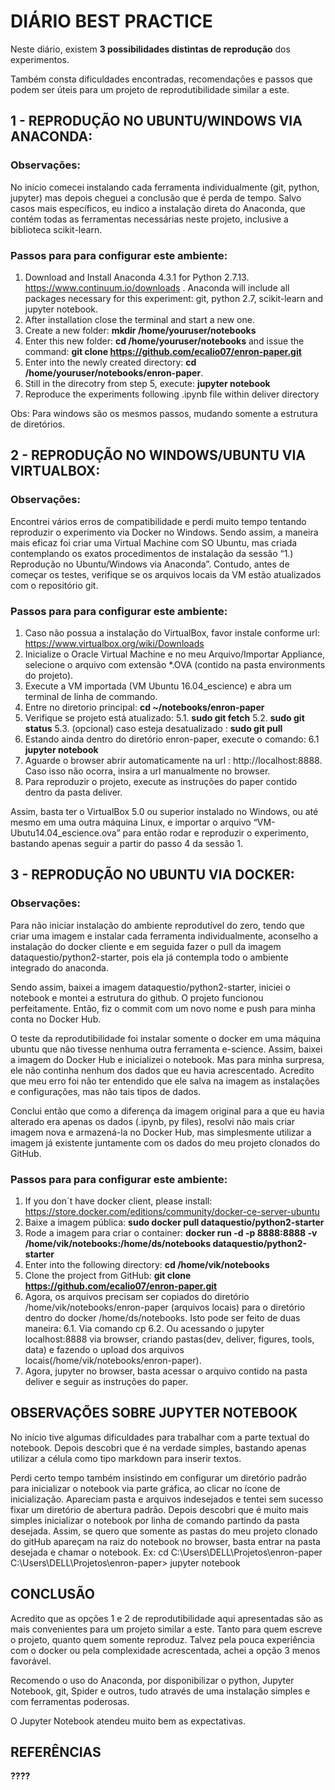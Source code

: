 
# DIÁRIO BEST PRACTICE
 
Neste diário, existem **3 possibilidades distintas de reprodução** dos experimentos.
 
Também consta dificuldades encontradas, recomendações e passos que podem ser úteis para um projeto de reprodutibilidade similar a este.


## 1 - REPRODUÇÃO NO UBUNTU/WINDOWS VIA ANACONDA:
 
### Observações:
No início comecei instalando cada ferramenta individualmente (git, python, jupyter) mas depois cheguei a conclusão que é perda de tempo. Salvo casos mais específicos, eu  indico a instalação direta do Anaconda, que contém todas as ferramentas necessárias neste projeto, inclusive a biblioteca scikit-learn. 
 
### Passos para para configurar este ambiente:
1. Download and Install Anaconda 4.3.1 for Python 2.7.13. https://www.continuum.io/downloads . Anaconda will include all packages necessary for this experiment: git, python 2.7, scikit-learn and jupyter notebook.
2. After installation close the terminal and start a new one.
3. Create a new folder: **mkdir /home/youruser/notebooks**
4. Enter this new folder: **cd /home/youruser/notebooks** and issue the command: 
**git clone https://github.com/ecalio07/enron-paper.git**
5. Enter into the newly created directory: **cd /home/youruser/notebooks/enron-paper**.
6. Still in the direcotry from step 5, execute: **jupyter notebook**
7. Reproduce the experiments following .ipynb file within deliver directory

Obs: Para windows são os mesmos passos, mudando somente a estrutura de diretórios.

## 2 - REPRODUÇÃO NO WINDOWS/UBUNTU VIA VIRTUALBOX:
 
### Observações:
Encontrei vários erros de compatibilidade e perdi muito tempo tentando reproduzir o experimento via Docker no Windows. Sendo assim, a maneira mais eficaz foi criar uma Virtual Machine com SO Ubuntu, mas criada contemplando os exatos procedimentos de instalação da sessão “1.) Reprodução no Ubuntu/Windows via Anaconda”. Contudo, antes de começar os testes, verifique se os arquivos locais da VM estão atualizados com o repositório git.
 
### Passos para para configurar este ambiente:
1. Caso não possua a instalação do VirtualBox, favor instale conforme url:
https://www.virtualbox.org/wiki/Downloads
2. Inicialize o Oracle Virtual Machine e no meu Arquivo/Importar Appliance, selecione o arquivo com extensão *.OVA (contido na pasta environments do projeto).
3. Execute a VM importada (VM Ubuntu 16.04_escience) e abra um terminal de linha de commando.
4. Entre no diretorio principal: **cd ~/notebooks/enron-paper**
5. Verifique se projeto está atualizado:
5.1. **sudo git fetch**
5.2. **sudo git status**
5.3. (opcional) caso esteja desatualizado : **sudo git pull**
6. Estando ainda dentro do diretório enron-paper, execute o comando:
6.1 **jupyter notebook**
7. Aguarde o browser abrir automaticamente na url : http://localhost:8888. Caso isso não ocorra, insira a url manualmente no browser.
8. Para reproduzir o projeto, execute as instruções do paper contido dentro da pasta deliver.
 
Assim, basta ter o VirtualBox 5.0 ou superior instalado no Windows, ou até mesmo em uma outra máquina Linux, e importar o arquivo “VM-Ubutu14.04_escience.ova” para então rodar e reproduzir o experimento, bastando apenas seguir a partir do passo 4 da sessão 1.

## 3 - REPRODUÇÃO NO UBUNTU VIA DOCKER:
 
### Observações:
Para não iniciar instalação do ambiente reprodutível do zero, tendo que criar uma imagem e instalar cada ferramenta individualmente, aconselho a instalação do docker cliente e em seguida fazer o pull da imagem dataquestio/python2-starter, pois ela já contempla todo o ambiente integrado do anaconda. 
 
Sendo assim, baixei a imagem dataquestio/python2-starter, iniciei o notebook e montei a estrutura do github. O projeto funcionou perfeitamente. Então, fiz o commit com um novo nome e push para minha conta no Docker Hub.
 
O teste da reprodutibilidade foi instalar somente o docker em uma máquina ubuntu que não tivesse nenhuma outra ferramenta e-science. Assim, baixei a imagem do Docker Hub e inicializei o notebook. Mas para minha surpresa, ele não continha nenhum dos dados que eu havia acrescentado. Acredito que meu erro foi não ter entendido que ele salva na imagem as instalações e configurações, mas não tais tipos de dados.
 
Conclui então que como a diferença da imagem original para a que eu havia alterado era apenas os dados (.ipynb, py files), resolvi não mais criar imagem nova e armazená-la no Docker Hub, mas simplesmente utilizar a imagem já existente juntamente com os dados do meu projeto clonados do GitHub. 
 
### Passos para para configurar este ambiente:
1. If you don´t have docker client, please install:
https://store.docker.com/editions/community/docker-ce-server-ubuntu
2. Baixe a imagem pública: **sudo docker pull dataquestio/python2-starter**
3. Rode a imagem para criar o container: **docker run -d -p 8888:8888 -v /home/vik/notebooks:/home/ds/notebooks dataquestio/python2-starter**
4. Enter into the following directory: **cd /home/vik/notebooks**
5. Clone the project from GitHub: **git clone https://github.com/ecalio07/enron-paper.git**
6. Agora, os arquivos precisam ser copiados do diretório /home/vik/notebooks/enron-paper (arquivos locais) para o diretório dentro do docker /home/ds/notebooks. Isto pode ser feito de duas maneira:
6.1. Via comando cp
6.2. Ou acessando o jupyter localhost:8888 via browser, criando pastas(dev, deliver, figures, tools, data) e fazendo o upload dos arquivos locais(/home/vik/notebooks/enron-paper).
7. Agora, jupyter no browser, basta acessar o arquivo contido na pasta deliver e seguir as instruções do paper.


## OBSERVAÇÕES SOBRE JUPYTER NOTEBOOK
 
No início tive algumas dificuldades para trabalhar com a parte textual do notebook. Depois descobri que é na verdade simples, bastando apenas utilizar a célula como tipo markdown para inserir textos.
 
Perdi certo tempo também insistindo em configurar um diretório padrão para inicializar o notebook via parte gráfica, ao clicar no ícone de inicialização. Apareciam pasta e arquivos indesejados e tentei sem sucesso fixar um diretório de abertura padrão. Depois descobri que é muito mais simples inicializar o notebook por linha de comando partindo da pasta desejada. Assim, se quero que somente as pastas do meu projeto clonado do gitHub apareçam na raiz do notebook no browser, basta entrar na pasta desejada e chamar o notebook. Ex:
cd C:\Users\DELL\Projetos\enron-paper
C:\Users\DELL\Projetos\enron-paper> jupyter notebook


 
## CONCLUSÃO 
 
Acredito que as opções 1 e 2 de reprodutibilidade aqui apresentadas são as mais convenientes para um projeto similar a este. Tanto para quem escreve o projeto, quanto quem somente reproduz. Talvez pela pouca experiência com o docker ou pela complexidade acrescentada, achei a opção 3 menos favorável.
 
Recomendo o uso do Anaconda, por disponibilizar o python, Jupyter Notebook, git, Spider e outros, tudo através de uma instalação simples e com ferramentas poderosas.
 
O Jupyter Notebook atendeu muito bem as expectativas.


## REFERÊNCIAS
**????**



